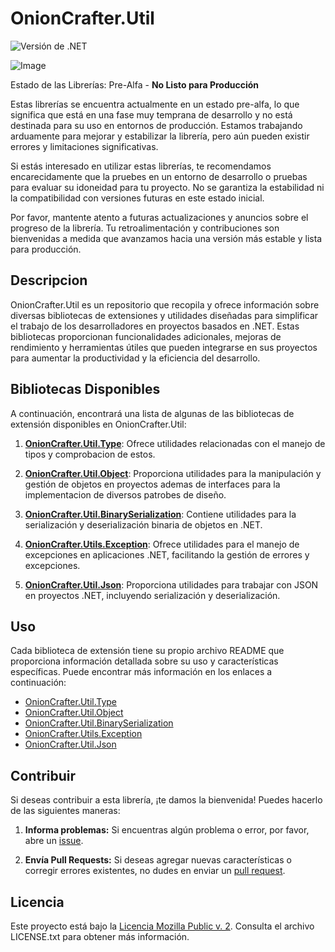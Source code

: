 # OnionCrafter.Util

![Versión de .NET](https://img.shields.io/badge/.NET-7.0-brightgreen)

![Image](https://user-images.githubusercontent.com/102709670/265237594-dcddcbba-9c64-49b2-ae07-27c2515d19e4.png)

Estado de las Librerías: Pre-Alfa - **No Listo para Producción**

Estas librerías se encuentra actualmente en un estado pre-alfa, lo que significa que está en una fase muy temprana de desarrollo y no está destinada para su uso en entornos de producción. Estamos trabajando arduamente para mejorar y estabilizar la librería, pero aún pueden existir errores y limitaciones significativas.

Si estás interesado en utilizar estas librerías, te recomendamos encarecidamente que la pruebes en un entorno de desarrollo o pruebas para evaluar su idoneidad para tu proyecto. No se garantiza la estabilidad ni la compatibilidad con versiones futuras en este estado inicial.

Por favor, mantente atento a futuras actualizaciones y anuncios sobre el progreso de la librería. Tu retroalimentación y contribuciones son bienvenidas a medida que avanzamos hacia una versión más estable y lista para producción.

## Descripcion
OnionCrafter.Util es un repositorio que recopila y ofrece información sobre diversas bibliotecas de extensiones y utilidades diseñadas para simplificar el trabajo de los desarrolladores en proyectos basados en .NET. Estas bibliotecas proporcionan funcionalidades adicionales, mejoras de rendimiento y herramientas útiles que pueden integrarse en sus proyectos para aumentar la productividad y la eficiencia del desarrollo.

## Bibliotecas Disponibles

A continuación, encontrará una lista de algunas de las bibliotecas de extensión disponibles en OnionCrafter.Util:

1. **[OnionCrafter.Util.Type](https://github.com/Dtopiast/OnionCrafter.Util.Type)**: Ofrece utilidades relacionadas con el manejo de tipos y comprobacion de estos.

2. **[OnionCrafter.Util.Object](https://github.com/Dtopiast/OnionCrafter.Util.Object)**: Proporciona utilidades para la manipulación y gestión de objetos en proyectos ademas de interfaces para la implementacion de diversos patrobes de diseño.

3. **[OnionCrafter.Util.BinarySerialization](https://github.com/Dtopiast/OnionCrafter.Util.BinarySerialization)**: Contiene utilidades para la serialización y deserialización binaria de objetos en .NET.

4. **[OnionCrafter.Utils.Exception](https://github.com/Dtopiast/OnionCrafter.Utils.Exception)**: Ofrece utilidades para el manejo de excepciones en aplicaciones .NET, facilitando la gestión de errores y excepciones.

5. **[OnionCrafter.Util.Json](https://github.com/Dtopiast/OnionCrafter.Util.Json)**: Proporciona utilidades para trabajar con JSON en proyectos .NET, incluyendo serialización y deserialización.

## Uso

Cada biblioteca de extensión tiene su propio archivo README que proporciona información detallada sobre su uso y características específicas. Puede encontrar más información en los enlaces a continuación:

- [OnionCrafter.Util.Type](https://github.com/Dtopiast/OnionCrafter.Util.Type)
- [OnionCrafter.Util.Object](https://github.com/Dtopiast/OnionCrafter.Util.Object)
- [OnionCrafter.Util.BinarySerialization](https://github.com/Dtopiast/OnionCrafter.Util.BinarySerialization)
- [OnionCrafter.Utils.Exception](https://github.com/Dtopiast/OnionCrafter.Utils.Exception)
- [OnionCrafter.Util.Json](https://github.com/Dtopiast/OnionCrafter.Util.Json) 

## Contribuir

Si deseas contribuir a esta librería, ¡te damos la bienvenida! Puedes hacerlo de las siguientes maneras:

1. **Informa problemas:** Si encuentras algún problema o error, por favor, abre un [issue](https://github.com/dtopiast/OnionCrafter.Wrapper.Response.Baset/issues).

2. **Envía Pull Requests:** Si deseas agregar nuevas características o corregir errores existentes, no dudes en enviar un [pull request](https://github.com/dtopiast/OnionCrafter.Wrapper.Response.Base/pulls).

## Licencia

Este proyecto está bajo la [Licencia Mozilla Public v. 2](LICENSE). Consulta el archivo LICENSE.txt para obtener más información.
